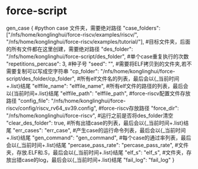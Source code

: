 # force-script
gen_case
{
    #python case 文件夹，需要绝对路径
  "case_folders":
          ["/nfs/home/konglinghui/force-riscv/examples/riscv/", "/nfs/home/konglinghui/force-riscv/examples/tutorial/"],
    #目标文件夹，后面的所有文件都在这里创建，需要绝对路径
  "des_folder":
          "/nfs/home/konglinghui/force-script/des_folder",
    #单个case重复执行的次数
  "repetitions_percase":
          3,
    #种子号
  "seed":
          "",
    #需要将ELF拷贝到的文件夹,若不需要复制可以写成空字符串
  "cp_folder":
          "/nfs/home/konglinghui/force-script/des_folder/cp_folder",
    #所有elf文件名的列表，最后会以{_当前时间+.list}结尾
  "elffile_name":
          "elffile_name",
    #所有elf文件的路径的列表，最后会以{当前时间+.list}结尾
  "elffile_path":
          "elffile_path",
    #force-riscv配置文件存放路径
  "config_file":
          "/nfs/home/konglinghui/force-riscv/config/riscv_rv64_sv39.config",
    #force-riscv存放路径
  "force_dir":
          "/nfs/home/konglinghui/force-riscv",
    #运行之前是否将des_folder清空
  "clear_des_folder":
          true,
    #所有出错case的列表，最后会以{_当前时间+.list}结尾
  "err_cases":
          "err_case",
    #产生case的运行命令列表，最后会以{_当前时间+.list}结尾
  "gen_command":
          "gen_command",
    #每个case的通过率列表，最后会以{_当前时间+.list}结尾
  "percase_pass_rate":
          "percase_pass_rate",
    #文件夹，存放.ELF和.S，最后会以{_当前时间+.list}结尾
  "elf_s":
          "elf_s",
    #文件夹，存放出错case的log，最后会以{_当前时间+.list}结尾
  "fail_log":
          "fail_log"
}
